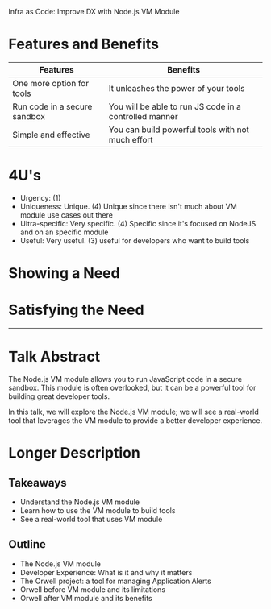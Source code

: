 Infra as Code: Improve DX with Node.js VM Module

# Features and Benefits

| Features | Benefits |
| --- | --- |
| One more option for tools | It unleashes the power of your tools |
| Run code in a secure sandbox | You will be able to run JS code in a controlled manner |
| Simple and effective | You can build powerful tools with not much effort |

# 4U's

- Urgency: (1)
- Uniqueness: Unique. (4)
    Unique since there isn't much about VM module use cases out there
- Ultra-specific: Very specific. (4)
    Specific since it's focused on NodeJS and on an specific module
- Useful: Very useful. (3)
    useful for developers who want to build tools

# Showing a Need



# Satisfying the Need



---

# Talk Abstract

The Node.js VM module allows you to run JavaScript code in a secure sandbox. This module is often overlooked, but it can
be a powerful tool for building great developer tools.

In this talk, we will explore the Node.js VM module; we will see a real-world tool that leverages the VM module to provide a better developer experience.

# Longer Description

## Takeaways

- Understand the Node.js VM module
- Learn how to use the VM module to build tools
- See a real-world tool that uses VM module

## Outline

- The Node.js VM module
- Developer Experience: What is it and why it matters
- The Orwell project: a tool for managing Application Alerts
- Orwell before VM module and its limitations
- Orwell after VM module and its benefits
